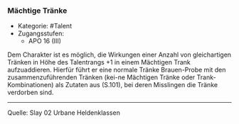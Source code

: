 ### Mächtige Tränke

- Kategorie: #Talent
- Zugangsstufen:
  - APO 16 (III)

Dem Charakter ist es möglich, die Wirkungen einer Anzahl von gleichartigen Tränken in Höhe des Talentrangs +1 in einem Mächtigen Trank aufzuaddieren. Hierfür führt er eine normale Tränke Brauen-Probe mit den zusammenzuführenden Tränken (kei-ne Mächtigen Tränke oder Trank-Kombinationen) als Zutaten aus (S.101), bei deren Misslingen die Tränke verdorben sind.

---

Quelle: Slay 02 Urbane Heldenklassen
